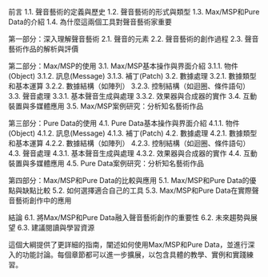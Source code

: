 前言
1.1. 聲音藝術的定義與歷史
1.2. 聲音藝術的形式與類型
1.3. Max/MSP和Pure Data的介紹
1.4. 為什麼這兩個工具對聲音藝術家重要

第一部分：深入理解聲音藝術
2.1. 聲音的元素
2.2. 聲音藝術的創作過程
2.3. 聲音藝術作品的解析與評價

第二部分：Max/MSP的使用
3.1. Max/MSP基本操作與界面介紹
3.1.1. 物件(Object)
3.1.2. 訊息(Message)
3.1.3. 補丁(Patch)
3.2. 數據處理
3.2.1. 數據類型和基本運算
3.2.2. 數據結構（如陣列）
3.2.3. 控制結構（如迴圈、條件語句）
3.3. 聲音處理
3.3.1. 基本聲音生成與處理
3.3.2. 效果器與合成器的實作
3.4. 互動裝置與多媒體應用
3.5. Max/MSP案例研究：分析知名藝術作品

第三部分：Pure Data的使用
4.1. Pure Data基本操作與界面介紹
4.1.1. 物件(Object)
4.1.2. 訊息(Message)
4.1.3. 補丁(Patch)
4.2. 數據處理
4.2.1. 數據類型和基本運算
4.2.2. 數據結構（如陣列）
4.2.3. 控制結構（如迴圈、條件語句）
4.3. 聲音處理
4.3.1. 基本聲音生成與處理
4.3.2. 效果器與合成器的實作
4.4. 互動裝置與多媒體應用
4.5. Pure Data案例研究：分析知名藝術作品

第四部分：Max/MSP和Pure Data的比較與應用
5.1. Max/MSP和Pure Data的優點與缺點比較
5.2. 如何選擇適合自己的工具
5.3. Max/MSP和Pure Data在實際聲音藝術創作中的應用

結論
6.1. 將Max/MSP和Pure Data融入聲音藝術創作的重要性
6.2. 未來趨勢與展望
6.3. 建議閱讀與學習資源

這個大綱提供了更詳細的指南，闡述如何使用Max/MSP和Pure Data，並進行深入的功能討論。每個章節都可以進一步擴展，以包含具體的教學、實例和實踐練習。